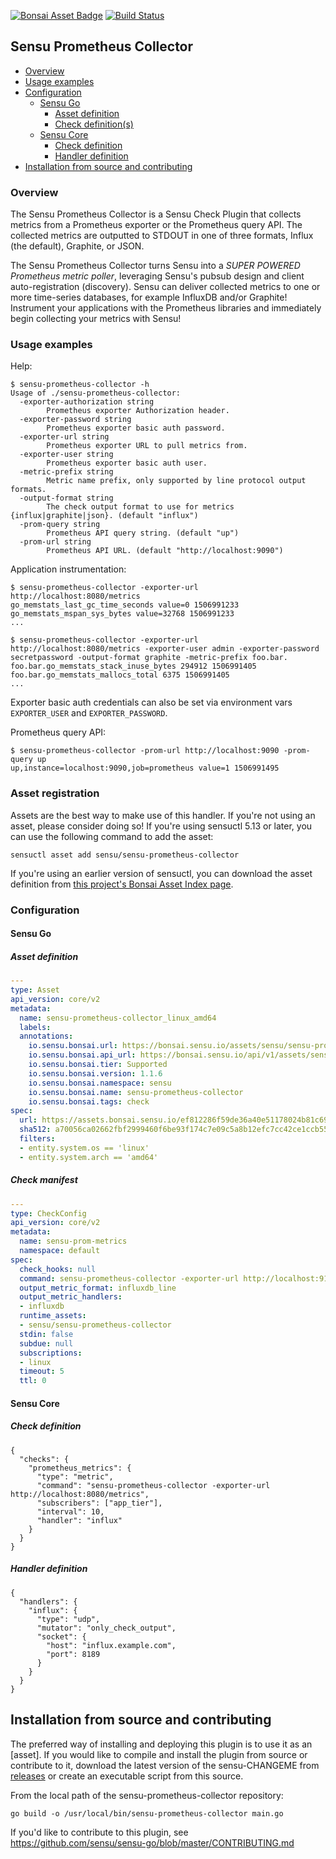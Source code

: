 [![Bonsai Asset Badge](https://img.shields.io/badge/Sensu%20Prometheus%20Collector-Download%20Me-brightgreen.svg?colorB=89C967&logo=sensu)](https://bonsai.sensu.io/assets/sensu/sensu-prometheus-collector) [![Build Status](https://travis-ci.org/sensu/sensu-prometheus-collector.svg?branch=master)](https://travis-ci.org/sensu/sensu-prometheus-collector)
## Sensu Prometheus Collector

- [Overview](#overview)
- [Usage examples](#usage-examples)
- [Configuration](#configuration)
  - [Sensu Go](#sensu-go)
    - [Asset definition](#asset-definition)
    - [Check definition(s)](#check-definitions)
  - [Sensu Core](#sensu-core)
    - [Check definition](#check-definition)
    - [Handler definition](#handler-definition)
- [Installation from source and contributing](#installation-from-source-and-contributing)

### Overview

The Sensu Prometheus Collector is a Sensu Check Plugin that collects
metrics from a Prometheus exporter or the Prometheus query API. The
collected metrics are outputted to STDOUT in one of three formats,
Influx (the default), Graphite, or JSON.

The Sensu Prometheus Collector turns Sensu into a *SUPER POWERED
Prometheus metric poller*, leveraging Sensu's pubsub design and client
auto-registration (discovery). Sensu can deliver collected metrics to
one or more time-series databases, for example InfluxDB and/or
Graphite! Instrument your applications with the Prometheus libraries
and immediately begin collecting your metrics with Sensu!

### Usage examples


Help:

```
$ sensu-prometheus-collector -h
Usage of ./sensu-prometheus-collector:
  -exporter-authorization string
        Prometheus exporter Authorization header.
  -exporter-password string
        Prometheus exporter basic auth password.
  -exporter-url string
        Prometheus exporter URL to pull metrics from.
  -exporter-user string
        Prometheus exporter basic auth user.
  -metric-prefix string
        Metric name prefix, only supported by line protocol output formats.
  -output-format string
        The check output format to use for metrics {influx|graphite|json}. (default "influx")
  -prom-query string
        Prometheus API query string. (default "up")
  -prom-url string
        Prometheus API URL. (default "http://localhost:9090")
```

Application instrumentation:

```
$ sensu-prometheus-collector -exporter-url http://localhost:8080/metrics
go_memstats_last_gc_time_seconds value=0 1506991233
go_memstats_mspan_sys_bytes value=32768 1506991233
...
```

```
$ sensu-prometheus-collector -exporter-url http://localhost:8080/metrics -exporter-user admin -exporter-password secretpassword -output-format graphite -metric-prefix foo.bar.
foo.bar.go_memstats_stack_inuse_bytes 294912 1506991405
foo.bar.go_memstats_mallocs_total 6375 1506991405
...
```

Exporter basic auth credentials can also be set via environment vars `EXPORTER_USER` and `EXPORTER_PASSWORD`.

Prometheus query API:

```
$ sensu-prometheus-collector -prom-url http://localhost:9090 -prom-query up
up,instance=localhost:9090,job=prometheus value=1 1506991495
```

### Asset registration

Assets are the best way to make use of this handler. If you're not using an asset, please consider doing so! If you're using sensuctl 5.13 or later, you can use the following command to add the asset: 

`sensuctl asset add sensu/sensu-prometheus-collector`

If you're using an earlier version of sensuctl, you can download the asset definition from [this project's Bonsai Asset Index page](https://bonsai.sensu.io/assets/sensu/sensu-prometheus-collector).

### Configuration

#### Sensu Go

##### Asset definition
```yaml
---
type: Asset
api_version: core/v2
metadata:
  name: sensu-prometheus-collector_linux_amd64
  labels: 
  annotations:
    io.sensu.bonsai.url: https://bonsai.sensu.io/assets/sensu/sensu-prometheus-collector
    io.sensu.bonsai.api_url: https://bonsai.sensu.io/api/v1/assets/sensu/sensu-prometheus-collector
    io.sensu.bonsai.tier: Supported
    io.sensu.bonsai.version: 1.1.6
    io.sensu.bonsai.namespace: sensu
    io.sensu.bonsai.name: sensu-prometheus-collector
    io.sensu.bonsai.tags: check
spec:
  url: https://assets.bonsai.sensu.io/ef812286f59de36a40e51178024b81c69666e1b7/sensu-prometheus-collector_1.1.6_linux_amd64.tar.gz
  sha512: a70056ca02662fbf2999460f6be93f174c7e09c5a8b12efc7cc42ce1ccb5570ee0f328a2dd8223f506df3b5972f7f521728f7bdd6abf9f6ca2234d690aeb3808
  filters:
  - entity.system.os == 'linux'
  - entity.system.arch == 'amd64'
```

##### Check manifest

```yaml
---
type: CheckConfig
api_version: core/v2
metadata:
  name: sensu-prom-metrics
  namespace: default
spec:
  check_hooks: null
  command: sensu-prometheus-collector -exporter-url http://localhost:9182/metrics
  output_metric_format: influxdb_line
  output_metric_handlers:
  - influxdb
  runtime_assets:
  - sensu/sensu-prometheus-collector
  stdin: false
  subdue: null
  subscriptions:
  - linux
  timeout: 5
  ttl: 0
```

#### Sensu Core

##### Check definition

```
{
  "checks": {
    "prometheus_metrics": {
      "type": "metric",
      "command": "sensu-prometheus-collector -exporter-url http://localhost:8080/metrics",
      "subscribers": ["app_tier"],
      "interval": 10,
      "handler": "influx"
    }
  }
}
```

##### Handler definition

```
{
  "handlers": {
    "influx": {
      "type": "udp",
      "mutator": "only_check_output",
      "socket": {
        "host": "influx.example.com",
        "port": 8189
      }
    }
  }
}
```


## Installation from source and contributing

The preferred way of installing and deploying this plugin is to use it as an [asset]. If you would like to compile and install the plugin from source or contribute to it, download the latest version of the sensu-CHANGEME from [releases][1]
or create an executable script from this source.

From the local path of the sensu-prometheus-collector repository:

```
go build -o /usr/local/bin/sensu-prometheus-collector main.go
```

If you'd like to contribute to this plugin, see https://github.com/sensu/sensu-go/blob/master/CONTRIBUTING.md

[1]: https://github.com/sensu/sensu-prometheus-collector/releases
[2]: #asset-registration
